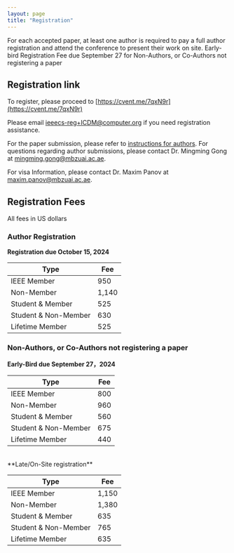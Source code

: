 ```yaml
---
layout: page 
title: "Registration"
---
```


For each accepted paper, at least one author is required to pay a full author registration and attend the conference to present their work on site. Early-bird Registration Fee due September 27 for Non-Authors, or Co-Authors not registering a paper 

## Registration link
To register, please proceed to [https://cvent.me/7qxN9r](https://cvent.me/7qxN9r)


Please email [ieeecs-reg+ICDM@computer.org](mailto:ieeecs-reg+ICDM@computer.org) if you need registration assistance. 

For the paper submission, please refer to [instructions for authors](/instructions_for_authors). For questions regarding author submissions, please contact Dr. Mingming Gong at [mingming.gong@mbzuai.ac.ae](mingming.gong@mbzuai.ac.ae). 

For visa Information, please contact Dr. Maxim Panov at [maxim.panov@mbzuai.ac.ae](maxim.panov@mbzuai.ac.ae).


## Registration Fees

All fees in US dollars

### Author Registration 

**Registration due October 15, 2024**

| Type                 | Fee   |
|----------------------|-------|
| IEEE Member          | 950   |
| Non-Member 	        | 1,140 | 
| Student & Member     | 	525  |
| Student & Non-Member | 	630  |
| Lifetime Member      | 	525  |


### Non-Authors, or Co-Authors not registering a paper 

**Early-Bird due September 27，2024**

| Type                 | Fee |
|----------------------|-----|
| IEEE Member          | 800 | 
| Non-Member           | 960 |
| Student & Member     | 560 |
| Student & Non-Member | 675 |	
| Lifetime Member      | 440 |	

<br/>
**Late/On-Site registration**

| Type                 | Fee   |
|----------------------|-------|
| IEEE Member          | 1,150 | 
| Non-Member           | 1,380 |
| Student & Member     | 635   |
| Student & Non-Member | 765   |	
| Lifetime Member      | 635   |	


